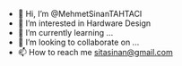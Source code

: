 - 👋 Hi, I’m @MehmetSinanTAHTACI
- 👀 I’m interested in Hardware Design
- 🌱 I’m currently learning ...
- 💞️ I’m looking to collaborate on ...
- 📫 How to reach me sitasinan@gmail.com
<!---
MehmetSinanTAHTACI/MehmetSinanTAHTACI is a ✨ special ✨ repository because its `README.md` (this file) appears on your GitHub profile.
You can click the Preview link to take a look at your changes.
--->
